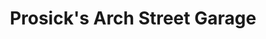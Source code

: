 ---
title: "Prosick's Arch Street Garage"
url: /frackville/prosicks-arch-street-garage/
shop: Autowerkstatt
---